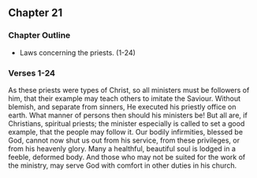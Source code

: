 ## Chapter 21

### Chapter Outline

- Laws concerning the priests. (1-24)

### Verses 1-24

As these priests were types of Christ, so all ministers must be followers of him, that their example may teach others to imitate the Saviour. Without blemish, and separate from sinners, He executed his priestly office on earth. What manner of persons then should his ministers be! But all are, if Christians, spiritual priests; the minister especially is called to set a good example, that the people may follow it. Our bodily infirmities, blessed be God, cannot now shut us out from his service, from these privileges, or from his heavenly glory. Many a healthful, beautiful soul is lodged in a feeble, deformed body. And those who may not be suited for the work of the ministry, may serve God with comfort in other duties in his church.


